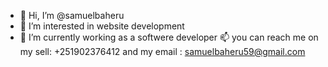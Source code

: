 - 👋 Hi, I’m @samuelbaheru
- 👀 I’m interested in website development
- 🌱 I’m currently working as a softwere developer
  📫 you can reach me on my sell: +251902376412 and my email : samuelbaheru59@gmail.com

 

